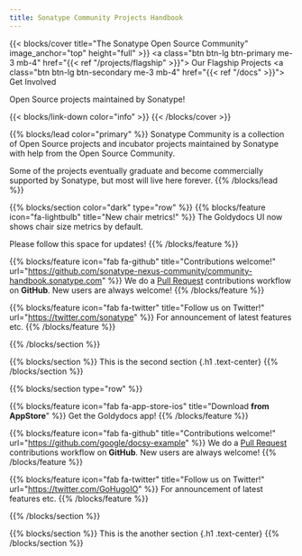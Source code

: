 ```yaml
---
title: Sonatype Community Projects Handbook
---
```


{{< blocks/cover title="The Sonatype Open Source Community" image_anchor="top" height="full" >}}
<a class="btn btn-lg btn-primary me-3 mb-4" href="{{< ref "/projects/flagship" >}}">
  Our Flagship Projects <i class="fas fa-arrow-alt-circle-right ms-2"></i>
</a>
<a class="btn btn-lg btn-secondary me-3 mb-4" href="{{< ref "/docs" >}}">
  Get Involved <i class="fas fa-arrow-alt-circle-right ms-2"></i>
</a>
<p class="lead mt-5">Open Source projects maintained by Sonatype!</p>
{{< blocks/link-down color="info" >}}
{{< /blocks/cover >}}


{{% blocks/lead color="primary" %}}
Sonatype Community is a collection of Open Source projects and incubator projects maintained 
by Sonatype with help from the Open Source Community.

Some of the projects eventually graduate and become commercially supported by Sonatype, but
most will live here forever.
{{% /blocks/lead %}}


{{% blocks/section color="dark" type="row" %}}
{{% blocks/feature icon="fa-lightbulb" title="New chair metrics!" %}}
The Goldydocs UI now shows chair size metrics by default.

Please follow this space for updates!
{{% /blocks/feature %}}


{{% blocks/feature icon="fab fa-github" title="Contributions welcome!" url="https://github.com/sonatype-nexus-community/community-handbook.sonatype.com" %}}
We do a [Pull Request](https://github.com/sonatype-nexus-community/community-handbook.sonatype.com/pulls) contributions workflow on **GitHub**. New users are always welcome!
{{% /blocks/feature %}}


{{% blocks/feature icon="fab fa-twitter" title="Follow us on Twitter!" url="https://twitter.com/sonatype" %}}
For announcement of latest features etc.
{{% /blocks/feature %}}


{{% /blocks/section %}}


{{% blocks/section %}}
This is the second section
{.h1 .text-center}
{{% /blocks/section %}}


{{% blocks/section type="row" %}}

{{% blocks/feature icon="fab fa-app-store-ios" title="Download **from AppStore**" %}}
Get the Goldydocs app!
{{% /blocks/feature %}}

{{% blocks/feature icon="fab fa-github" title="Contributions welcome!"
    url="https://github.com/google/docsy-example" %}}
We do a [Pull Request](https://github.com/google/docsy-example/pulls)
contributions workflow on **GitHub**. New users are always welcome!
{{% /blocks/feature %}}

{{% blocks/feature icon="fab fa-twitter" title="Follow us on Twitter!"
    url="https://twitter.com/GoHugoIO" %}}
For announcement of latest features etc.
{{% /blocks/feature %}}

{{% /blocks/section %}}


{{% blocks/section %}}
This is the another section
{.h1 .text-center}
{{% /blocks/section %}}
